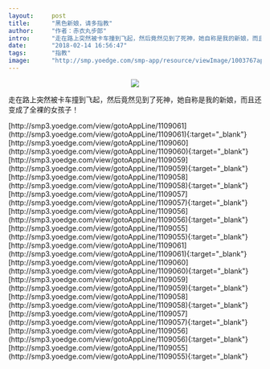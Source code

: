 ```yaml
---
layout:     post
title:      "黑色新娘，请多指教"
author:     "作者：赤衣丸步郎"
intro:      "走在路上突然被卡车撞到飞起，然后竟然见到了死神，她自称是我的新娘，而且还变成了全裸的女孩子！"
date:       "2018-02-14 16:56:47"
tags:       "指教"
image:      "http://smp.yoedge.com/smp-app/resource/viewImage/1003767appline.png"
---
```

<div style="text-align: center">
<p><img src="http://smp.yoedge.com/smp-app/resource/viewImage/1003767appline.png"/></p>
</div>
<p class="post-meta">
<span>走在路上突然被卡车撞到飞起，然后竟然见到了死神，她自称是我的新娘，而且还变成了全裸的女孩子！</span>
</p>
[http://smp3.yoedge.com/view/gotoAppLine/1109061](http://smp3.yoedge.com/view/gotoAppLine/1109061){:target="_blank"}
[http://smp3.yoedge.com/view/gotoAppLine/1109060](http://smp3.yoedge.com/view/gotoAppLine/1109060){:target="_blank"}
[http://smp3.yoedge.com/view/gotoAppLine/1109059](http://smp3.yoedge.com/view/gotoAppLine/1109059){:target="_blank"}
[http://smp3.yoedge.com/view/gotoAppLine/1109058](http://smp3.yoedge.com/view/gotoAppLine/1109058){:target="_blank"}
[http://smp3.yoedge.com/view/gotoAppLine/1109057](http://smp3.yoedge.com/view/gotoAppLine/1109057){:target="_blank"}
[http://smp3.yoedge.com/view/gotoAppLine/1109056](http://smp3.yoedge.com/view/gotoAppLine/1109056){:target="_blank"}
[http://smp3.yoedge.com/view/gotoAppLine/1109055](http://smp3.yoedge.com/view/gotoAppLine/1109055){:target="_blank"}
[http://smp3.yoedge.com/view/gotoAppLine/1109061](http://smp3.yoedge.com/view/gotoAppLine/1109061){:target="_blank"}
[http://smp3.yoedge.com/view/gotoAppLine/1109060](http://smp3.yoedge.com/view/gotoAppLine/1109060){:target="_blank"}
[http://smp3.yoedge.com/view/gotoAppLine/1109059](http://smp3.yoedge.com/view/gotoAppLine/1109059){:target="_blank"}
[http://smp3.yoedge.com/view/gotoAppLine/1109058](http://smp3.yoedge.com/view/gotoAppLine/1109058){:target="_blank"}
[http://smp3.yoedge.com/view/gotoAppLine/1109057](http://smp3.yoedge.com/view/gotoAppLine/1109057){:target="_blank"}
[http://smp3.yoedge.com/view/gotoAppLine/1109056](http://smp3.yoedge.com/view/gotoAppLine/1109056){:target="_blank"}
[http://smp3.yoedge.com/view/gotoAppLine/1109055](http://smp3.yoedge.com/view/gotoAppLine/1109055){:target="_blank"}


